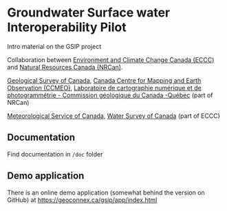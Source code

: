# Groundwater Surface water Interoperability Pilot

Intro material on the GSIP project

Collaboration between [Environment and Climate Change Canada (ECCC)](https://www.ec.gc.ca) and [Natural Resources Canada (NRCan)](http://www.nrcan.gc.ca/).

[Geological Survey of Canada](http://www.nrcan.gc.ca/earth-sciences/science/geology/gsc/17100), [Canada Centre for Mapping and Earth Observation (CCMEO)](http://www.nrcan.gc.ca/earth-sciences/geomatics/10776), [Laboratoire de cartographie numérique et de photogrammétrie - Commission géologique du Canada -Québec](http://cgq-qgc.ca/en/facilities#LCNP) (part of NRCan)

[Meteorological Service of Canada](https://www.canada.ca/en/services/environment/weather.html), [Water Survey of Canada](https://www.canada.ca/en/environment-climate-change/services/water-overview/quantity/monitoring/survey.html) (part of ECCC)



## Documentation

Find documentation in `/doc` folder

## Demo application

There is an online demo application (somewhat behind the version on GitHub) at https://geoconnex.ca/gsip/app/index.html
